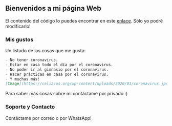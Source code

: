 ## Bienvenidos a mi página Web

El contenido del código lo puedes encontrar en este [enlace](https://github.com/Teachh/Static-Site/edit/master/index.md). Sólo yo podré modificarlo!

### Mis gustos

Un listado de las cosas que me gusta:

```markdown
- No tener coronavirus.
- Estar en casa todo el día por el coronavirus.
- No poder ir al gimnasio por el coronavirus.
- Hacer prácticas en casa por el coronavirus.
- Y muchas más!
[Image](https://celiacos.org/wp-content/uploads/2020/03/coronavirus.jpeg)
```
Para saber más cosas sobre mi contáctame por privado :)

### Soporte y Contacto

Contáctame por correo o por WhatsApp!
